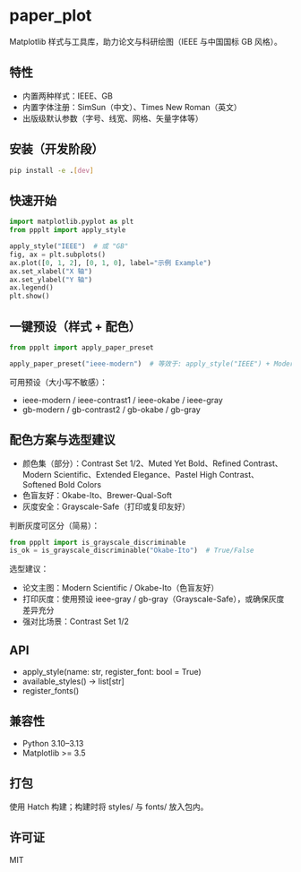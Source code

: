 # paper_plot

Matplotlib 样式与工具库，助力论文与科研绘图（IEEE 与中国国标 GB 风格）。

## 特性
- 内置两种样式：IEEE、GB
- 内置字体注册：SimSun（中文）、Times New Roman（英文）
- 出版级默认参数（字号、线宽、网格、矢量字体等）

## 安装（开发阶段）
```bash
pip install -e .[dev]
```

## 快速开始
```python
import matplotlib.pyplot as plt
from ppplt import apply_style

apply_style("IEEE")  # 或 "GB"
fig, ax = plt.subplots()
ax.plot([0, 1, 2], [0, 1, 0], label="示例 Example")
ax.set_xlabel("X 轴")
ax.set_ylabel("Y 轴")
ax.legend()
plt.show()
```

## 一键预设（样式 + 配色）
```python
from ppplt import apply_paper_preset

apply_paper_preset("ieee-modern")  # 等效于: apply_style("IEEE") + Modern Scientific 配色
```

可用预设（大小写不敏感）：
- ieee-modern / ieee-contrast1 / ieee-okabe / ieee-gray
- gb-modern / gb-contrast2 / gb-okabe / gb-gray

## 配色方案与选型建议
- 颜色集（部分）：Contrast Set 1/2、Muted Yet Bold、Refined Contrast、Modern Scientific、Extended Elegance、Pastel High Contrast、Softened Bold Colors
- 色盲友好：Okabe-Ito、Brewer-Qual-Soft
- 灰度安全：Grayscale-Safe（打印或复印友好）

判断灰度可区分（简易）：
```python
from ppplt import is_grayscale_discriminable
is_ok = is_grayscale_discriminable("Okabe-Ito")  # True/False
```

选型建议：
- 论文主图：Modern Scientific / Okabe-Ito（色盲友好）
- 打印灰度：使用预设 ieee-gray / gb-gray（Grayscale-Safe），或确保灰度差异充分
- 强对比场景：Contrast Set 1/2

## API
- apply_style(name: str, register_font: bool = True)
- available_styles() -> list[str]
- register_fonts()

## 兼容性
- Python 3.10–3.13
- Matplotlib >= 3.5

## 打包
使用 Hatch 构建；构建时将 styles/ 与 fonts/ 放入包内。

## 许可证
MIT
